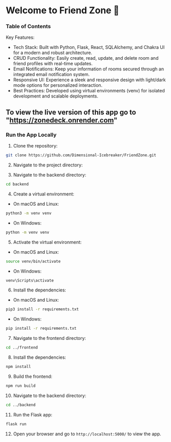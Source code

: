 # Welcome to Friend Zone 🚀


### Table of Contents
Key Features:
-    Tech Stack: Built with Python, Flask, React, SQLAlchemy, and Chakra UI for a modern and robust architecture.
-    CRUD Functionality: Easily create, read, update, and delete room and friend profiles with real-time updates.
-    Email Notifications: Keep your information of rooms secured through an integrated email notification system.
-    Responsive UI: Experience a sleek and responsive design with light/dark mode options for personalized interaction.
-    Best Practices: Developed using virtual environments (venv) for isolated development and scalable deployments.


## To view the live version of this app go to "https://zonedeck.onrender.com"

### Run the App Locally

1. Clone the repository:

```bash
git clone https://github.com/Dimensional-Icebreaker/FriendZone.git
```

2. Navigate to the project directory:


3. Navigate to the backend directory:

```bash
cd backend
```

4. Create a virtual environment:

-   On macOS and Linux:

```bash
python3 -m venv venv
```

-   On Windows:

```bash
python -m venv venv
```

5. Activate the virtual environment:

-   On macOS and Linux:

```bash
source venv/bin/activate
```

-   On Windows:

```bash
venv\Scripts\activate
```

6. Install the dependencies:

-   On macOS and Linux:

```bash
pip3 install -r requirements.txt
```

-   On Windows:

```bash
pip install -r requirements.txt
```

7. Navigate to the frontend directory:

```bash
cd ../frontend
```

8. Install the dependencies:

```bash
npm install
```

9. Build the frontend:

```bash
npm run build
```

10. Navigate to the backend directory:

```bash
cd ../backend
```

11. Run the Flask app:

```bash
flask run
```

12. Open your browser and go to `http://localhost:5000/` to view the app.


